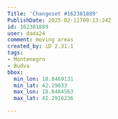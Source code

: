 ```yaml
---
Title: 'Changeset #162381889'
PublishDate: 2025-02-11T09:13:24Z
id: 162381889
user: dada24
comment: moving areas
created_by: iD 2.31.1
tags:
- Montenegro
- Budva
bbox:
  min_lon: 18.8469131
  min_lat: 42.29033
  max_lon: 18.8484563
  max_lat: 42.2916236

---
```

